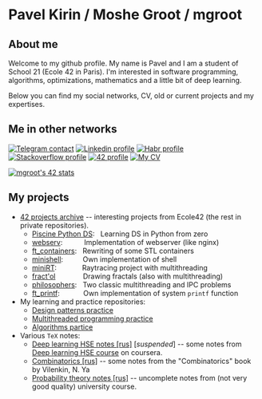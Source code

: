 # Pavel Kirin / Moshe Groot / mgroot

## About me
Welcome to my github profile. My name is Pavel and I am a student of School 21 (Ecole 42 in Paris). I'm interested in software programming, algorithms, optimizations, mathematics and a little bit of deep learning.

Below you can find my social networks, CV, old or current projects and my expertises.

## Me in other networks

[![Telegram contact][telegram_badge]][telegram_link]
[![Linkedin profile][linkedin_badge]][linkedin_link]
[![Habr profile][habr_badge]][habr_link]
[![Stackoverflow profile][stackoverflow_badge]][stackoverflow_link]
[![42 profile][42_badge]][42_link]
[![My CV][CV]][CV_path]

[![mgroot's 42 stats](https://badge42.vercel.app/api/v2/cl1lzyjgu006609jomlylieoe/stats?cursusId=21&coalitionId=89)](https://github.com/JaeSeoKim/badge42)


## My projects

* [42 projects archive](https://github.com/MosheGroot/42projects_archive) --  interesting projects from Ecole42 (the rest in private repositories).
  + [Piscine Python DS](https://github.com/MosheGroot/Piscine-Python-Data-Science):   Learning DS in Python from zero
  + [webserv](https://github.com/MosheGroot/webserver21/):           Implementation of webserver (like nginx)
  + [ft_containers](https://github.com/MosheGroot/42projects_archive/tree/main/ft_containers):   Rewriting of some STL containers
  + [minishell](https://github.com/LinearBasis/minishell):          Own implementation of shell
  + [miniRT](https://github.com/MosheGroot/42projects_archive/tree/main/miniRT):             Raytracing project with multithreading
  + [fract'ol](https://github.com/MosheGroot/42projects_archive/tree/main/fract_ol)              Drawing fractals (also with multithreading)
  + [philosophers](https://github.com/MosheGroot/42projects_archive/tree/main/philosophers):   Two classic multithreading and IPC problems
  + [ft_printf](https://github.com/MosheGroot/42projects_archive/tree/main/ft_printf):            Own implementation of system `printf` function
* My learning and practice repositories:
  + [Design patterns practice](https://github.com/MosheGroot/Design-patterns-practice/)
  + [Multithreaded programming practice](https://github.com/MosheGroot/Multithreaded-programming-practice)
  + [Algorithms partice](https://github.com/MosheGroot/Algorithms-partice)
* Various `TeX` notes:
  + [Deep learning HSE notes [rus]](https://github.com/MosheGroot/deep_learning_hse_notes)  \[*suspended*\] -- some notes from [Deep learning HSE course](https://www.coursera.org/learn/vvedenie-mashinnoe-obuchenie) on coursera.
  + [Combinatorics [rus]](https://github.com/MosheGroot/Combinatorics-notes) -- some notes from the "Combinatorics" book by Vilenkin, N. Ya
  + [Probability theory notes [rus]](https://github.com/MosheGroot/Probability_theory) -- uncomplete notes from (not very good quality) university course.


[CV_path]: Pavel_Kirin_CV_en.pdf
[CV]: https://img.shields.io/badge/CV-D3182A?style=for-the-badge&logoColor=white


[telegram_link]: https://t.me/MosheGroot
[telegram_badge]: https://img.shields.io/badge/Telegram-2CA5E0?style=for-the-badge&logo=telegram&logoColor=white "Telegram contact"

[linkedin_link]: https://linkedin.com/in/MosheGroot
[linkedin_badge]: https://img.shields.io/badge/LinkedIn-0077B5?style=for-the-badge&logo=linkedin&logoColor=white "Linkedin profile"

[habr_link]: https://habr.com/ru/users/MosheGroot/posts/
[habr_badge]: https://img.shields.io/badge/Habr-65A3BE?style=for-the-badge&logo=habr&logoColor=white "Habr profile"

[42_link]: https://profile.intra.42.fr/users/mgroot
[42_badge]: https://img.shields.io/badge/Ecole42-000000?style=for-the-badge&logo=42&logoColor=white "Ecole 42 profile"

[stackoverflow_link]: https://stackoverflow.com/users/15247243/mgroot
[stackoverflow_badge]: https://img.shields.io/badge/Stack_Overflow-FE7A16?style=for-the-badge&logo=stack-overflow&logoColor=white "Stackoverflow profile"
